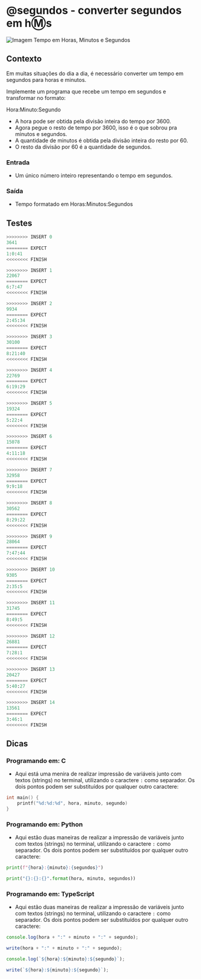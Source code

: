 # @segundos - converter segundos em h:m:s

![Imagem Tempo em Horas, Minutos e Segundos](cover.jpg)

## Contexto

Em muitas situações do dia a dia, é necessário converter um tempo em segundos
para horas e minutos.

Implemente um programa que recebe um tempo em segundos e transformar no formato:

Hora:Minuto:Segundo

- A hora pode ser obtida pela divisão inteira do tempo por 3600.
- Agora pegue o resto de tempo por 3600, isso é o que sobrou pra minutos e segundos.
- A quantidade de minutos é obtida pela divisão inteira do resto por 60.
- O resto da divisão por 60 é a quantidade de segundos.

### Entrada

- Um único número inteiro representando o tempo em segundos.

### Saída

- Tempo formatado em Horas:Minutos:Segundos

## Testes

```py
>>>>>>>> INSERT 0
3641
======== EXPECT
1:0:41
<<<<<<<< FINISH
```

```py
>>>>>>>> INSERT 1
22067
======== EXPECT
6:7:47
<<<<<<<< FINISH
```

```py
>>>>>>>> INSERT 2
9934
======== EXPECT
2:45:34
<<<<<<<< FINISH
```

```py
>>>>>>>> INSERT 3
30100
======== EXPECT
8:21:40
<<<<<<<< FINISH
```

```py
>>>>>>>> INSERT 4
22769
======== EXPECT
6:19:29
<<<<<<<< FINISH
```

```py
>>>>>>>> INSERT 5
19324
======== EXPECT
5:22:4
<<<<<<<< FINISH
```

```py
>>>>>>>> INSERT 6
15078
======== EXPECT
4:11:18
<<<<<<<< FINISH
```

```py
>>>>>>>> INSERT 7
32958
======== EXPECT
9:9:18
<<<<<<<< FINISH
```

```py
>>>>>>>> INSERT 8
30562
======== EXPECT
8:29:22
<<<<<<<< FINISH
```

```py
>>>>>>>> INSERT 9
28064
======== EXPECT
7:47:44
<<<<<<<< FINISH
```

```py
>>>>>>>> INSERT 10
9305
======== EXPECT
2:35:5
<<<<<<<< FINISH
```

```py
>>>>>>>> INSERT 11
31745
======== EXPECT
8:49:5
<<<<<<<< FINISH
```

```py
>>>>>>>> INSERT 12
26881
======== EXPECT
7:28:1
<<<<<<<< FINISH
```

```py
>>>>>>>> INSERT 13
20427
======== EXPECT
5:40:27
<<<<<<<< FINISH
```

```py
>>>>>>>> INSERT 14
13561
======== EXPECT
3:46:1
<<<<<<<< FINISH
```

## Dicas

### Programando em: C

- Aqui está uma menira de realizar impressão de variáveis junto com textos (strings) no terminal, utilizando o caractere `:` como separador. Os dois pontos podem ser substituídos por qualquer outro caractere:

```c
int main() {
    printf("%d:%d:%d", hora, minuto, segundo)
}
```

### Programando em: Python

- Aqui estão duas maneiras de realizar a impressão de variáveis junto com textos (strings) no terminal, utilizando o caractere `:` como separador. Os dois pontos podem ser substituídos por qualquer outro caractere:

```py
print(f"{hora}:{minuto}:{segundos}")
```

```py
print("{}:{}:{}".format(hora, minuto, segundos))
```

### Programando em: TypeScript

- Aqui estão duas maneiras de realizar a impressão de variáveis junto com textos (strings) no terminal, utilizando o caractere `:` como separador. Os dois pontos podem ser substituídos por qualquer outro caractere:

```ts
console.log(hora + ":" + minuto + ":" + segundo);
```

```ts
write(hora + ":" + minuto + ":" + segundo);
```

```ts
console.log(`${hora}:${minuto}:${segundo}`);
```

```ts
write(`${hora}:${minuto}:${segundo}`);
```
